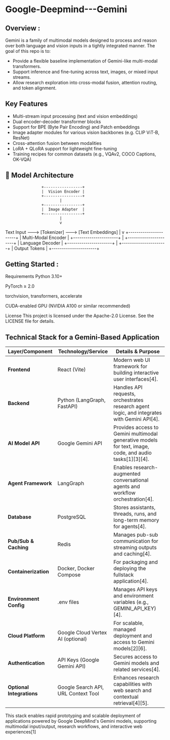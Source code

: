 # Google-Deepmind---Gemini
## Overview :

Gemini is a family of multimodal models designed to process and reason over both language and vision inputs in a tightly integrated manner. The goal of this repo is to:
- Provide a flexible baseline implementation of Gemini-like multi-modal transformers.
- Support inference and fine-tuning across text, images, or mixed input streams.
- Allow research exploration into cross-modal fusion, attention routing, and token alignment.

##  Key Features

- Multi-stream input processing (text and vision embeddings)
- Dual encoder-decoder transformer blocks
- Support for BPE (Byte Pair Encoding) and Patch embeddings
- Image adapter modules for various vision backbones (e.g. CLIP ViT-B, ResNet)
- Cross-attention fusion between modalities
- LoRA + QLoRA support for lightweight fine-tuning
- Training recipes for common datasets (e.g., VQAv2, COCO Captions, OK-VQA)

## 🧱 Model Architecture


                    +-----------------+
                    |  Vision Encoder |
                    +-----------------+
                            |
                    +-----------------+
                    |  Image Adapter  |
                    +-----------------+
                            |
                            v
Text Input  ---> [Tokenizer] ---> [Text Embeddings]
                            |
                            v
                    +----------------------+
                    |  Multi-Modal Encoder |
                    +----------------------+
                            |
                    +----------------------+
                    |  Language Decoder    |
                    +----------------------+
                            |
                    +----------------------+
                    |     Output Tokens    |
                    +----------------------+
## Getting Started :
Requirements
Python 3.10+

PyTorch ≥ 2.0

torchvision, transformers, accelerate

CUDA-enabled GPU (NVIDIA A100 or similar recommended)

License
This project is licensed under the Apache-2.0 License. See the LICENSE file for details.

## Technical Stack for a Gemini-Based Application

| Layer/Component        | Technology/Service                        | Details & Purpose                                                                                     |
|------------------------|-------------------------------------------|------------------------------------------------------------------------------------------------------|
| **Frontend**           | React (Vite)                              | Modern web UI framework for building interactive user interfaces[4].                                 |
| **Backend**            | Python (LangGraph, FastAPI)               | Handles API requests, orchestrates research agent logic, and integrates with Gemini API[4].          |
| **AI Model API**       | Google Gemini API                         | Provides access to Gemini multimodal generative models for text, image, code, and audio tasks[1][3][4]. |
| **Agent Framework**    | LangGraph                                 | Enables research-augmented conversational agents and workflow orchestration[4].                      |
| **Database**           | PostgreSQL                                | Stores assistants, threads, runs, and long-term memory for agents[4].                                |
| **Pub/Sub & Caching**  | Redis                                     | Manages pub-sub communication for streaming outputs and caching[4].                                  |
| **Containerization**   | Docker, Docker Compose                    | For packaging and deploying the fullstack application[4].                                            |
| **Environment Config** | .env files                                | Manages API keys and environment variables (e.g., GEMINI_API_KEY)[4].                                |
| **Cloud Platform**     | Google Cloud Vertex AI (optional)         | For scalable, managed deployment and access to Gemini models[2][6].                                  |
| **Authentication**     | API Keys (Google Gemini API)              | Secures access to Gemini models and related services[4].                                             |
| **Optional Integrations** | Google Search API, URL Context Tool    | Enhances research capabilities with web search and contextual retrieval[4][5].                       |

This stack enables rapid prototyping and scalable deployment of applications powered by Google DeepMind's Gemini models, supporting multimodal input/output, research workflows, and interactive web experiences[1] 
